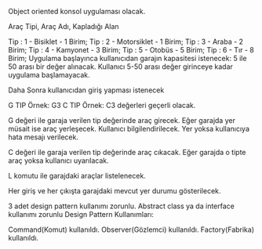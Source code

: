 Object oriented konsol uygulaması olacak.

Araç Tipi, Araç Adı, Kapladığı Alan

Tip : 1 - Bisiklet - 1 Birim;
Tip : 2 - Motorsiklet - 1 Birim;
Tip : 3 - Araba - 2 Birim;
Tip : 4 - Kamyonet - 3 Birim;
Tip : 5 - Otobüs - 5 Birim;
Tip : 6 - Tır - 8 Birim;
Uygulama başlayınca kullanıcıdan garajın kapasitesi istenecek: 5 ile 50 arası bir değer alınacak. Kullanıcı 5-50 arası değer girinceye kadar uygulama başlamayacak.

Daha Sonra kullanıcıdan giriş yapması istenecek

G TIP Örnek: G3
C TIP Örnek: C3
değerleri geçerli olacak.

G değeri ile garaja verilen tip değerinde araç girecek. Eğer garajda yer müsait ise araç yerleşecek. Kullanıcı bilgilendirilecek. Yer yoksa kullanıcıya hata mesajı verilecek.

C değeri ile garaja verilen tip değerinde araç cıkacak. Eğer garajda o tipte araç yoksa kullanıcı uyarılacak.

L komutu ile garajdaki araçlar listelenecek.

Her giriş ve her çıkışta garajdaki mevcut yer durumu gösterilecek.

3 adet design pattern kullanımı zorunlu.
Abstract class ya da interface kullanımı zorunlu
Design Pattern Kullanımları:

Command(Komut) kullanıldı.
Observer(Gözlemci) kullanıldı.
Factory(Fabrika) kullanıldı.
